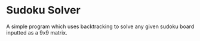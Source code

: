 # Sudoku Solver
A simple program which uses backtracking to solve any given sudoku board inputted as a 9x9 matrix.

